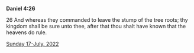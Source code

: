 **Daniel 4:26**

26 And whereas they commanded to leave the stump of the tree roots; thy kingdom shall be sure unto thee, after that thou shalt have known that the heavens do rule.

[Sunday 17-July, 2022](https://t.me/s/daily_scripture)
